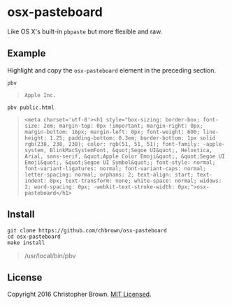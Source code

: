 # osx-pasteboard

Like OS X's built-in `pbpaste` but more flexible and raw.

## Example

Highlight and copy the `osx-pasteboard` element in the preceding section.

    pbv

> `Apple Inc.`

    pbv public.html

> `<meta charset='utf-8'><h1 style="box-sizing: border-box; font-size: 2em; margin-top: 0px !important; margin-right: 0px; margin-bottom: 16px; margin-left: 0px; font-weight: 600; line-height: 1.25; padding-bottom: 0.3em; border-bottom: 1px solid rgb(238, 238, 238); color: rgb(51, 51, 51); font-family: -apple-system, BlinkMacSystemFont, &quot;Segoe UI&quot;, Helvetica, Arial, sans-serif, &quot;Apple Color Emoji&quot;, &quot;Segoe UI Emoji&quot;, &quot;Segoe UI Symbol&quot;; font-style: normal; font-variant-ligatures: normal; font-variant-caps: normal; letter-spacing: normal; orphans: 2; text-align: start; text-indent: 0px; text-transform: none; white-space: normal; widows: 2; word-spacing: 0px; -webkit-text-stroke-width: 0px;">osx-pasteboard</h1>`


## Install

    git clone https://github.com/chbrown/osx-pasteboard
    cd osx-pasteboard
    make install

> /usr/local/bin/pbv


## License

Copyright 2016 Christopher Brown. [MIT Licensed](https://chbrown.github.io/licenses/MIT/#2016).
